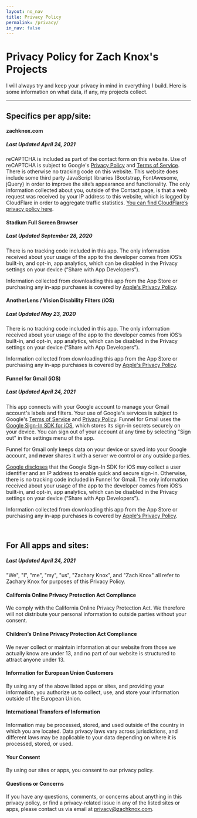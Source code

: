 ```yaml
---
layout: no_nav
title: Privacy Policy
permalink: /privacy/
in_nav: false
---
```


# Privacy Policy for Zach Knox's Projects

I will always try and keep your privacy in mind in everything I build. Here is some information
on what data, if any, my projects collect.

---------------------------

## Specifics per app/site:



#### zachknox.com 
##### _Last Updated April 24, 2021_

reCAPTCHA is included as part of the contact form on this website. Use of reCAPTCHA is subject to Google's [Privacy Policy](https://policies.google.com/privacy) and [Terms of Service](https://policies.google.com/terms). There is otherwise no tracking code on this website. This website does include some third party JavaScript libraries (Bootstrap, FontAwesome, jQuery) in order to improve the site’s appearance and functionality. The only information collected about you, outside of the Contact page, is that a web request was received by your IP address to this website, which is logged by CloudFlare in order to aggregate traffic statistics. [You can find CloudFlare’s privacy policy here](https://www.cloudflare.com/privacypolicy/).

#### Stadium Full Screen Browser
##### _Last Updated September 28, 2020_

There is no tracking code included in this app. The only information received about your usage of the app to
the developer comes from iOS’s built-in, and opt-in, app analytics, which can be disabled in the Privacy
settings on your device (“Share with App Developers”).

Information collected from downloading this app from the App Store or purchasing any in-app purchases is covered by [Apple's Privacy Policy](https://www.apple.com/legal/privacy/en-ww/).

#### AnotherLens / Vision Disability Filters (iOS)
##### _Last Updated May 23, 2020_

There is no tracking code included in this app. The only information received about your usage of the app to
the developer comes from iOS’s built-in, and opt-in, app analytics, which can be disabled in the Privacy
settings on your device (“Share with App Developers”).

Information collected from downloading this app from the App Store or purchasing any in-app purchases is covered by [Apple's Privacy Policy](https://www.apple.com/legal/privacy/en-ww/).

#### Funnel for Gmail (iOS)
##### _Last Updated April 24, 2021_

This app connects with your Google account to manage your Gmail account's labels and filters. Your use of Google's services is subject to Google's [Terms of Service](https://policies.google.com/terms?hl=en) and [Privacy Policy](https://policies.google.com/privacy?hl=en). Funnel for Gmail uses the [Google Sign-In SDK for iOS](https://developers.google.com/identity/sign-in/ios), which stores its sign-in secrets securely on your device. You can sign out of your account at any time by selecting "Sign out" in the settings menu of the app.

Funnel for Gmail only keeps data on your device or saved into your Google account, and **never** shares it with a server we control or any outside parties.

[Google discloses](https://developers.google.com/identity/sign-in/ios/app-privacy) that the Google Sign-In SDK for iOS may collect a user identifier and an IP address to enable quick and secure sign-in. Otherwise, there is no tracking code included in Funnel for Gmail. The only information received about your usage of the app to the developer comes from iOS’s built-in, and opt-in, app analytics, which can be disabled in the Privacy settings on your device (“Share with App Developers”).

Information collected from downloading this app from the App Store or purchasing any in-app purchases is covered by [Apple's Privacy Policy](https://www.apple.com/legal/privacy/en-ww/).

<br />

## For All apps and sites:
##### _Last Updated April 24, 2021_

"We", "I", "me", "my", "us", "Zachary Knox", and "Zach Knox" all refer to Zachary Knox for purposes of this Privacy Policy.

#### California Online Privacy Protection Act Compliance
We comply with the California Online Privacy Protection Act. We therefore will not distribute your personal information to outside parties without your consent.

#### Children’s Online Privacy Protection Act Compliance
We never collect or maintain information at our website from those we actually know are under 13, and no part of our website is structured to attract anyone under 13.

#### Information for European Union Customers
By using any of the above listed apps or sites, and providing your information, you authorize us to collect, use, and store your information outside of the European Union.

#### International Transfers of Information
Information may be processed, stored, and used outside of the country in which you are located. Data privacy laws vary across jurisdictions, and different laws may be applicable to your data depending on where it is processed, stored, or used.

#### Your Consent
By using our sites or apps, you consent to our privacy policy.

#### Questions or Concerns
If you have any questions, comments, or concerns about anything in this privacy policy, or find a privacy-related issue in any of the listed sites or apps, please contact us via email at privacy@zachknox.com.
